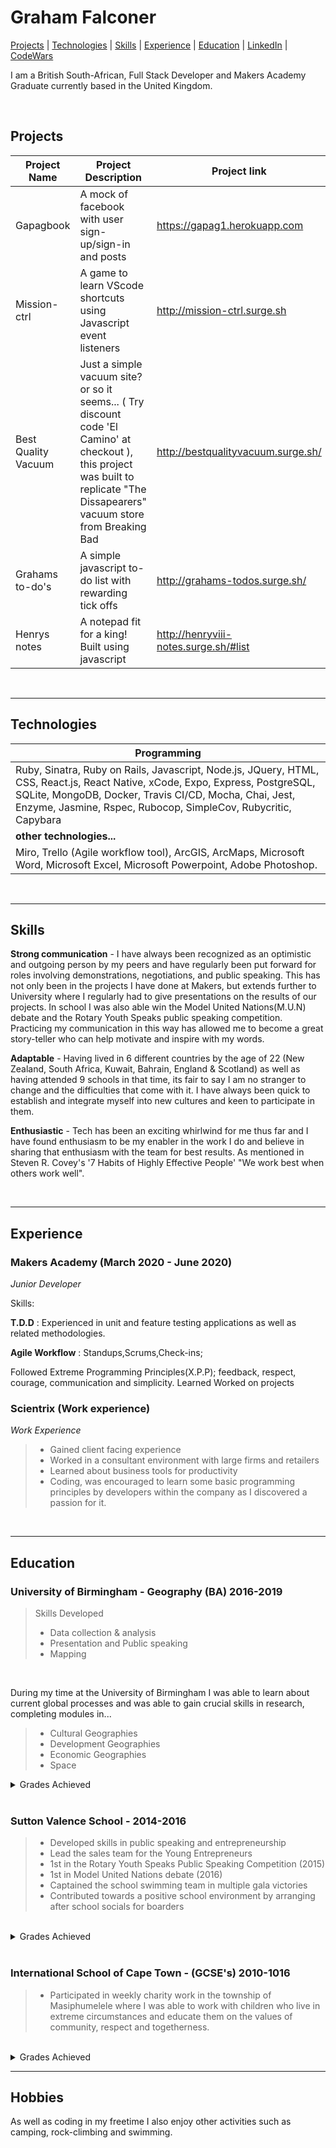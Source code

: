 <h1> Graham Falconer </h1>

[Projects](#Projects) | [Technologies](#Technologies) | [Skills](#Skills) | [Experience](#Experience) | [Education](#Education) | [LinkedIn](https://www.linkedin.com/in/graham-falconer-696b0716b "Grahams LinkedIn") | [CodeWars](https://www.codewars.com/users/grahamcodes98 "Grahams CodeWars")  

I am a British South-African, Full Stack Developer and Makers Academy Graduate currently based in the United Kingdom.

<br />


<h2 id="Projects"> Projects </h2>

| Project Name | Project Description | Project link | Status |
|--------------|------------------------------|----------|----|
| Gapagbook | A mock of facebook with user sign-up/sign-in and posts | https://gapag1.herokuapp.com | Complete |
| Mission-ctrl | A game to learn VScode shortcuts using Javascript event listeners | http://mission-ctrl.surge.sh | Complete |
| Best Quality Vacuum | Just a simple vacuum site? or so it seems... ( Try discount code 'El Camino' at checkout ), this project was built to replicate "The Dissapearers" vacuum store from Breaking Bad| http://bestqualityvacuum.surge.sh/ | under construction |
| Grahams to-do's | A simple javascript to-do list with rewarding tick offs | http://grahams-todos.surge.sh/ | Complete |
| Henrys notes | A notepad fit for a king! Built using javascript | http://henryviii-notes.surge.sh/#list | Complete |

<br />

------------------------

<h2 id="Technologies"> Technologies </h2>

|**Programming**|
|--------------------------------|
| Ruby, Sinatra, Ruby on Rails, Javascript, Node.js, JQuery, HTML, CSS, React.js, React Native, xCode, Expo, Express, PostgreSQL, SQLite, MongoDB, Docker, Travis CI/CD, Mocha, Chai, Jest, Enzyme, Jasmine, Rspec, Rubocop, SimpleCov, Rubycritic, Capybara |
|**other technologies...**|
|Miro, Trello (Agile workflow tool), ArcGIS, ArcMaps, Microsoft Word, Microsoft Excel, Microsoft Powerpoint, Adobe Photoshop.|


<br />

------------------------

<h2 id="Skills"> Skills </h2>

**Strong communication** - I have always been recognized as an optimistic and outgoing person by my peers and have regularly been put forward for roles involving demonstrations, negotiations, and public speaking. This has not only been in the projects I have done at Makers, but extends further to University where I regularly had to give presentations on the results of our projects. In school I was also able win the Model United Nations(M.U.N) debate and the Rotary Youth Speaks public speaking competition. Practicing my communication in this way has allowed me to become a great story-teller who can help motivate and inspire with my words.

**Adaptable** - Having lived in 6 different countries by the age of 22 (New Zealand, South Africa, Kuwait, Bahrain, England & Scotland) as well as having attended 9 schools in that time, its fair to say I am no stranger to change and the difficulties that come with it. I have always been quick to establish and integrate myself into new cultures and keen to participate in them.

**Enthusiastic** - Tech has been an exciting whirlwind for me thus far and I have found enthusiasm to be my enabler in the work I do and believe in sharing that enthusiasm with the team for best results. As mentioned in Steven R. Covey's '7 Habits of Highly Effective People' "We work best when others work well".

<br />

------------------------

<h2 id="Experience"> Experience </h2>

<h3> Makers Academy (March 2020 - June 2020) </h3> 

*Junior Developer*  

Skills:

**T.D.D** : Experienced in unit and feature testing applications as well as related methodologies.

**Agile Workflow** : Standups,Scrums,Check-ins; 

Followed Extreme Programming Principles(X.P.P); feedback, respect, courage, communication and simplicity.
Learned 
Worked on projects


<h3> Scientrix (Work experience) </h3>

*Work Experience*  
> - Gained client facing experience
> - Worked in a consultant environment with large firms and retailers
> - Learned about business tools for productivity
> - Coding, was encouraged to learn some basic programming principles by developers within the company as I discovered a passion for it.


<br />

------------------------


<h2 id="Education"> Education </h2>

<h3> University of Birmingham - Geography (BA) 2016-2019 </h3>

  > Skills Developed
  > -  Data collection & analysis
  > - Presentation and Public speaking
  > - Mapping

<br />


During my time at the University of Birmingham I was able to learn about current global processes and was able to gain crucial skills in research, completing modules in...

> - Cultural Geographies
> - Development Geographies
> - Economic Geographies
> - Space

<details>
<summary> Grades Achieved </summary>
<br>
 Geography CofHE - 2:1
 *DNF - Left due to health complications in Sept 2018, remained as a registered student till Feb 2019*

 
</details>
  
  <br />
  

<h3> Sutton Valence School - 2014-2016 </h3>

  > - Developed skills in public speaking and entrepreneurship
  > - Lead the sales team for the Young Entrepreneurs
  > - 1st in the Rotary Youth Speaks Public Speaking Competition (2015)
  > - 1st in Model United Nations debate (2016)
  > - Captained the school swimming team in multiple gala victories
  > -  Contributed towards a positive school environment by arranging after school socials for boarders 

<br />

<details>
<summary> Grades Achieved </summary>
<br>
 *(A-levels)*
 
|Subject| Grade |
 |------|--------|
| Geography | A* |
| Business | A | 
| Economics | B |
| Biology (AS) | B |

</details>

<br />

<h3> International School of Cape Town - (GCSE's) 2010-1016 </h3>

  > - Participated in weekly charity work in the township of Masiphumelele where I was able to work with children who live in extreme circumstances and educate them on the values of community, respect and togetherness.

<br />

<details>
<summary> Grades Achieved </summary>
<br>
*IGCSE's (CIE)*

|Subject | Grade |
|--------|------|
| Geography |  A* |
| Biology | A* |
| Chemistry | B |
| Business | A |
| Maths | B |
| English Language | B |
| English Literature | B |
| French | B |
| Art | C |
</details>


___________________________________________

<h2> Hobbies </h2>

As well as coding in my freetime I also enjoy other activities such as camping, rock-climbing and swimming.

